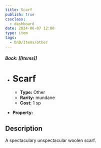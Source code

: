 ```yaml
---
title: Scarf
publish: true
cssclass:
  - dashboard
date: 2024-06-07 12:00
type: item
tags:
  - DnD/Items/other
---
```


##### Back: [[Items]]

- # Scarf

    - **Type:** Other
    - **Rarity:** mundane
    - **Cost:** 1 sp
- **Property:** 



## Description 

A spectaculary unspectacular woolen scarf.
